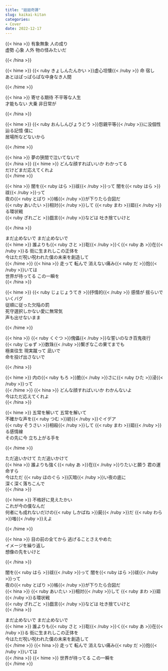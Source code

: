 ```yaml
---
title: "廻廻奇譚"
slug: kaikai-kitan
categories:
- Cover
date: 2022-12-17
---
```


{{< hina >}}
有象無象 人の成り  
虚勢 心象 人外 物の怪みたいだ  

{{< /hina >}}

{{< hime >}}
{{< ruby きょしんたんかい >}}虚心坦懐{{< /ruby >}} 命 宿し  
あとはぱっぱらぱな中身なき人間  

{{< /hime >}}

{{< hina >}}
寄せる期待 不平等な人生  
才能もない 大乗 非日常が 

{{< /hina >}} 

{{< hime >}}
{{< ruby おんしんびょうどう >}}怨親平等{{< /ruby >}}に没個性  
辿る記憶 僕に  
居場所などないから  

{{< /hime >}}

{{< hina >}}
夢の狭間で泣いてないで  
{{< /hina >}}
{{< hime >}}
どんな顔すればいいか わかってる  
だけどまだ応えてくれよ  
{{< /hime >}}

{{< hina >}}
闇を{{< ruby はら >}}祓{{< /ruby >}}って 闇を{{< ruby はら >}}祓{{< /ruby >}}って  
夜の{{< ruby とばり >}}帳{{< /ruby >}}が下りたら合図だ  
{{< ruby あいたい >}}相対{{< /ruby >}}して {{< ruby まわ >}}廻{{< /ruby >}}る環状戦  
{{< ruby ざれごと >}}戯言{{< /ruby >}}などは 吐き捨ていけと  

{{< /hina >}}

まだ止めないで まだ止めないで  
{{< hime >}}
誰よりも{{< ruby さと >}}聡{{< /ruby >}}く{{< ruby あ >}}在{{< /ruby >}}る 街に生まれしこの正体を  
今はただ呪い呪われた僕の未来を創造して  
{{< /hime >}}
{{< hina >}}
走って 転んで 消えない痛み{{< ruby だ >}}抱{{< /ruby >}}いては  
世界が待ってる この一瞬を  
{{< /hina >}}

{{< hime >}}
{{< ruby じょじょうてき >}}抒情的{{< /ruby >}} 感情が 揺らいでいくバグ  
従順に従った欠陥の罰  
死守選択しかない愛に無常気  
声も出せないまま  

{{< /hime >}}

{{< hina >}}
{{< ruby くぐつ >}}傀儡{{< /ruby >}}な誓いのなき百鬼夜行  
{{< ruby じゅず >}}数珠{{< /ruby >}}繋ぎなこの果てまでも  
極楽往生 現実蹴って 凪いで  
命を投げ出さないで  

{{< /hina >}}

{{< hime >}}
内の{{< ruby もろ >}}脆{{< /ruby >}}さに{{< ruby ひた >}}浸{{< /ruby >}}って  
{{< /hime >}}
{{< hina >}}
どんな顔すればいいか わかんないよ  
今はただ応えてくれよ  
{{< /hina >}}

{{< hime >}}
五常を解いて 五常を解いて  
不確かな声を{{< ruby つむ >}}紡{{< /ruby >}}ぐイデア  
{{< ruby そうさい >}}相殺{{< /ruby >}}して {{< ruby まわ >}}廻{{< /ruby >}}る感情線  
その先に今 立ち上がる手を  

{{< /hime >}}

ただ追いかけて ただ追いかけて  
{{< hina >}}
誰よりも強く{{< ruby あ >}}在{{< /ruby >}}りたいと願う 君の運命すら  
今はただ {{< ruby ほのぐら >}}仄暗{{< /ruby >}}い夜の底に  
深く深く落ちこんで  
{{< /hina >}}

{{< hime >}}
不格好に見えたかい  
これが今の僕なんだ  
何者にも成れないだけの{{< ruby しかばね >}}屍{{< /ruby >}}だ {{< ruby わら >}}嗤{{< /ruby >}}えよ  

{{< /hime >}}

{{< hina >}}
目の前の全てから 逃げることさえやめた  
イメージを繰り返し  
想像の先をいけと  

{{< /hina >}}

闇を{{< ruby はら >}}祓{{< /ruby >}}って 闇を{{< ruby はら >}}祓{{< /ruby >}}って  
夜の{{< ruby とばり >}}帳{{< /ruby >}}が下りたら合図だ  
{{< hina >}}
{{< ruby あいたい >}}相対{{< /ruby >}}して {{< ruby まわ >}}廻{{< /ruby >}}る環状戦  
{{< ruby ざれごと >}}戯言{{< /ruby >}}などは 吐き捨ていけと  
{{< /hina >}}

まだ止めないで まだ止めないで  
{{< hime >}}
誰よりも{{< ruby さと >}}聡{{< /ruby >}}く{{< ruby あ >}}在{{< /ruby >}}る 街に生まれしこの正体を  
今はただ呪い呪われた僕の未来を創造して  
{{< /hime >}}
{{< hina >}}
走って 転んで 消えない痛み{{< ruby だ >}}抱{{< /ruby >}}いては  
{{< /hina >}}
{{< hime >}}
世界が待ってる この一瞬を  
{{< /hime >}}